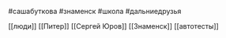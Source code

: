 #сашабуткова #знаменск
#школа 
#дальниедрузья

 [[люди]]
 [[Питер]]
 [[Сергей Юров]]
 [[Знаменск]]
 [[автотесты]]